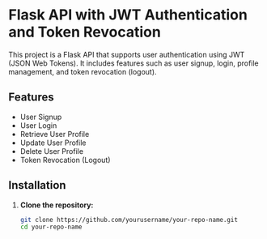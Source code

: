 # Flask API with JWT Authentication and Token Revocation

This project is a Flask API that supports user authentication using JWT (JSON Web Tokens). It includes features such as user signup, login, profile management, and token revocation (logout).

## Features

- User Signup
- User Login
- Retrieve User Profile
- Update User Profile
- Delete User Profile
- Token Revocation (Logout)

## Installation

1. **Clone the repository:**

   ```sh
   git clone https://github.com/yourusername/your-repo-name.git
   cd your-repo-name
